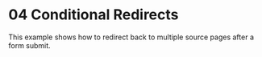 # 04 Conditional Redirects

This example shows how to redirect back to multiple source pages after a form submit.
